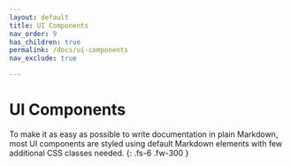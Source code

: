 ```yaml
---
layout: default
title: UI Components
nav_order: 9
has_children: true
permalink: /docs/ui-components
nav_exclude: true

---
```


# UI Components

To make it as easy as possible to write documentation in plain Markdown, most UI components are styled using default Markdown elements with few additional CSS classes needed.
{: .fs-6 .fw-300 }
